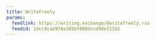 ```yaml
---
title: WriteFreely
params:
  feedlink: https://writing.exchange/@writefreely.rss
  feedid: 1dcc9cae974a385bf00d3ccd98e211b5
---
```

